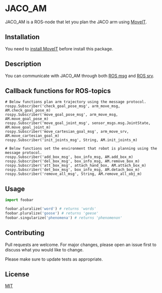 # JACO_AM

JACO_AM is a ROS-node that let you plan the JACO arm using [MoveIT](https://moveit.ros.org/). 

## Installation

You need to [install MoveIT](https://moveit.ros.org/install/) before install this package.


## Description

You can communicate with JACO_AM through both [ROS msg](https://github.com/sanghuncheong/JACO_AM/blob/tutorial/msg/README.md) and [ROS srv](https://github.com/sanghuncheong/JACO_AM/blob/tutorial/srv/README.md).



## Callback functions for ROS-topics
    
    # Below functions plan arm trajectory using the message protocol.
    rospy.Subscriber('check_goal_pose_msg', arm_move_msg, AM.check_goal_pose_m)
    rospy.Subscriber('move_goal_pose_msg', arm_move_msg, AM.move_goal_pose_m)
    rospy.Subscriber('move_goal_joint_msg', sensor_msgs.msg.JointState, AM.move_goal_joint_m)
    rospy.Subscriber('move_cartesian_goal_msg', arm_move_srv, AM.move_cartesian_goal_m)
    rospy.Subscriber('init_joints_msg', String, AM.init_joints_m)

    # Below functions set the environment that robot is planning using the message protocol.
    rospy.Subscriber('add_box_msg', box_info_msg, AM.add_box_m)
    rospy.Subscriber('del_box_msg', box_info_msg, AM.remove_box_m)
    rospy.Subscriber('att_box_msg', attach_hand_box, AM.attach_box_m)
    rospy.Subscriber('det_box_msg', box_info_msg, AM.detach_box_m)
    rospy.Subscriber('remove_all_msg', String, AM.remove_all_obj_m)

## Usage

```python
import foobar

foobar.pluralize('word') # returns 'words'
foobar.pluralize('goose') # returns 'geese'
foobar.singularize('phenomena') # returns 'phenomenon'
```

## Contributing
Pull requests are welcome. For major changes, please open an issue first to discuss what you would like to change.

Please make sure to update tests as appropriate.

## License
[MIT](https://choosealicense.com/licenses/mit/)
